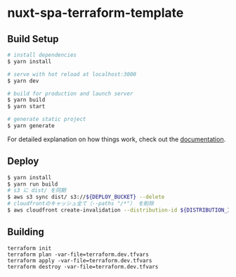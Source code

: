 # nuxt-spa-terraform-template

## Build Setup

```bash
# install dependencies
$ yarn install

# serve with hot reload at localhost:3000
$ yarn dev

# build for production and launch server
$ yarn build
$ yarn start

# generate static project
$ yarn generate
```

For detailed explanation on how things work, check out the [documentation](https://nuxtjs.org).

## Deploy

```bash
$ yarn install
$ yarn run build
# s3 に dist/ を同期
$ aws s3 sync dist/ s3://${DEPLOY_BUCKET} --delete
# cloudfrontのキャッシュ全て（--paths "/*"） を削除
$ aws cloudfront create-invalidation --distribution-id ${DISTRIBUTION_ID} --paths "/*" --region ap-northeast-1
```

## Building

```
terraform init
terraform plan -var-file=terraform.dev.tfvars
terraform apply -var-file=terraform.dev.tfvars
terraform destroy -var-file=terraform.dev.tfvars
```
